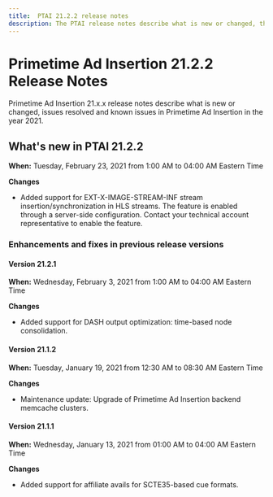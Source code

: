 ```yaml
---
title:  PTAI 21.2.2 release notes
description: The PTAI release notes describe what is new or changed, the resolved and known issues in Primetime Ad Insertion in the year 2021.
---
```


# Primetime Ad Insertion 21.2.2 Release Notes

Primetime Ad Insertion 21.x.x release notes describe what is new or changed, issues resolved and known issues in Primetime Ad Insertion in the year 2021.

## What's new in PTAI 21.2.2

**When:** Tuesday, February 23, 2021 from 1:00 AM to 04:00 AM Eastern Time

**Changes**

* Added support for EXT-X-IMAGE-STREAM-INF stream insertion/synchronization in HLS streams. The feature is enabled through a server-side configuration. Contact your technical account representative to enable the feature.

### Enhancements and fixes in previous release versions

#### Version 21.2.1

**When:** Wednesday, February 3, 2021 from 1:00 AM to 04:00 AM Eastern Time

**Changes**

* Added support for DASH output optimization: time-based node consolidation.

#### Version 21.1.2

**When:** Tuesday, January 19, 2021 from 12:30 AM to 08:30 AM Eastern Time

**Changes**

* Maintenance update: Upgrade of Primetime Ad Insertion backend memcache clusters.

#### Version 21.1.1

**When:** Wednesday, January 13, 2021 from 01:00 AM to 04:00 AM Eastern Time

**Changes**

* Added support for affiliate avails for SCTE35-based cue formats.
